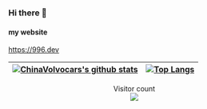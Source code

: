 ### Hi there 👋
#### my website
https://996.dev

| <a href="https://github.com/anuraghazra/github-readme-stats"><img align="center" src="https://github-readme-stats.vercel.app/api?username=ChinaVolvocars&show_icons=true&include_all_commits=true&theme=buefy&hide_border=true" alt="ChinaVolvocars's github stats" /></a> | [![Top Langs](https://github-readme-stats.vercel.app/api/top-langs/?username=anuraghazra&layout=compact)](https://github.com/anuraghazra/github-readme-stats) |
| ------------- | ------------- |

<p align="center"> 
  Visitor count<br>
  <img src="https://profile-counter.glitch.me/ChinaVolvocars/count.svg" />
</p>
